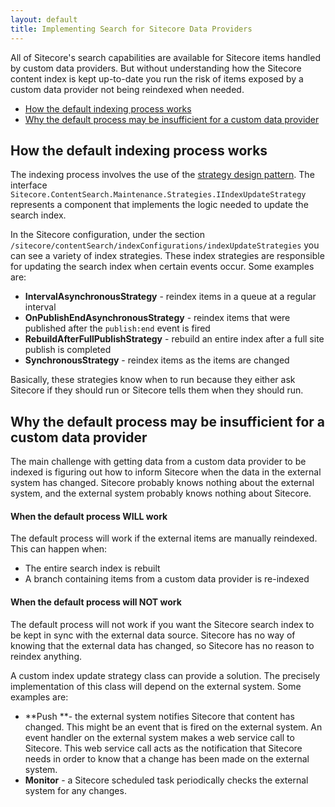 ```yaml
---
layout: default
title: Implementing Search for Sitecore Data Providers
---
```

All of Sitecore's search capabilities are available for Sitecore items handled by custom data providers. But without understanding how the Sitecore content index is kept up-to-date you run the risk of items exposed by a custom data provider not being reindexed when needed.

* [How the default indexing process works](#default_indexing_process)
* [Why the default process may be insufficient for a custom data provider](#limitations)

## <a name="default_indexing_process">How the default indexing process works</a>

The indexing process involves the use of the [strategy design pattern](http://www.dofactory.com/net/strategy-design-pattern). The interface `Sitecore.ContentSearch.Maintenance.Strategies.IIndexUpdateStrategy` represents a component that implements the logic needed to update the search index.

In the Sitecore configuration, under the section `/sitecore/contentSearch/indexConfigurations/indexUpdateStrategies` you can see a variety of index strategies. These index strategies are responsible for updating the search index when certain events occur. Some examples are:

* **IntervalAsynchronousStrategy** - reindex items in a queue at a regular interval
* **OnPublishEndAsynchronousStrategy** - reindex items that were published after the `publish:end` event is fired      
* **RebuildAfterFullPublishStrategy** - rebuild an entire index after a full site publish is completed
* **SynchronousStrategy** - reindex items as the items are changed

Basically, these strategies know when to run because they either ask Sitecore if they should run or Sitecore tells them when they should run.

## <a name="limitations">Why the default process may be insufficient for a custom data provider</a>

The main challenge with getting data from a custom data provider to be indexed is figuring out how to inform Sitecore when the data in the external system has changed. Sitecore probably knows nothing about the external system, and the external system probably knows nothing about Sitecore. 

#### When the default process WILL work

The default process will work if the external items are manually reindexed. This can happen when:

* The entire search index is rebuilt
* A branch containing items from a custom data provider is re-indexed 

#### When the default process will NOT work

The default process will not work if you want the Sitecore search index to be kept in sync with the external data source. Sitecore has no way of knowing that the external data has changed, so Sitecore has no reason to reindex anything.

A custom index update strategy class can provide a solution. The precisely implementation of this class will depend on the external system. Some examples are:

* **Push **- the external system notifies Sitecore that content has changed. This might be an event that is fired on the external system. An event handler on the external system makes a web service call to Sitecore. This web service call acts as the notification that Sitecore needs in order to know that a change has been made on the external system. 
* **Monitor** - a Sitecore scheduled task periodically checks the external system for any changes. 

